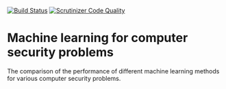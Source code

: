 [![Build Status](https://travis-ci.org/Logo252/Machine-learning-for-cybersecurity.svg?branch=master)](https://travis-ci.org/Logo252/Machine-learning-for-cybersecurity) [![Scrutinizer Code Quality](https://scrutinizer-ci.com/g/Logo252/Machine-learning-for-cybersecurity/badges/quality-score.png?b=master)](https://scrutinizer-ci.com/g/Logo252/Machine-learning-for-cybersecurity/?branch=master)
# Machine learning for computer security problems
The comparison of the performance of different machine learning methods for various computer security problems.